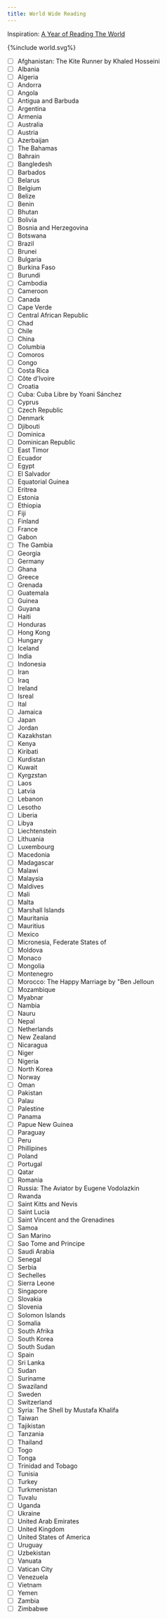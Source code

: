 ```yaml
---
title: World Wide Reading
---
```


Inspiration: [A Year of Reading The World](https://ayearofreadingtheworld.com/thelist/)
<div class="map">
  <div id="read-world-map">
    {%include world.svg%}
  </div>
</div>


- [ ] Afghanistan: The Kite Runner by Khaled Hosseini
- [ ] Albania
- [ ] Algeria
- [ ] Andorra
- [ ] Angola
- [ ] Antigua and Barbuda
- [ ] Argentina
- [ ] Armenia
- [ ] Australia
- [ ] Austria
- [ ] Azerbaijan
- [ ] The Bahamas
- [ ] Bahrain
- [ ] Bangledesh
- [ ] Barbados
- [ ] Belarus
- [ ] Belgium
- [ ] Belize
- [ ] Benin
- [ ] Bhutan
- [ ] Bolivia
- [ ] Bosnia and Herzegovina
- [ ] Botswana
- [ ] Brazil
- [ ] Brunei
- [ ] Bulgaria
- [ ] Burkina Faso
- [ ] Burundi
- [ ] Cambodia
- [ ] Cameroon
- [ ] Canada
- [ ] Cape Verde
- [ ] Central African Republic
- [ ] Chad
- [ ] Chile
- [ ] China
- [ ] Columbia
- [ ] Comoros
- [ ] Congo
- [ ] Costa Rica
- [ ] Côte d'lvoire
- [ ] Croatia
- [ ] Cuba: Cuba Libre by Yoani Sánchez
- [ ] Cyprus
- [ ] Czech Republic
- [ ] Denmark
- [ ] Djibouti
- [ ] Dominica
- [ ] Dominican Republic
- [ ] East Timor
- [ ] Ecuador
- [ ] Egypt
- [ ] El Salvador
- [ ] Equatorial Guinea 
- [ ] Eritrea
- [ ] Estonia
- [ ] Ethiopia
- [ ] Fiji
- [ ] Finland
- [ ] France
- [ ] Gabon
- [ ] The Gambia
- [ ] Georgia
- [ ] Germany
- [ ] Ghana
- [ ] Greece
- [ ] Grenada
- [ ] Guatemala
- [ ] Guinea
- [ ] Guyana
- [ ] Haiti
- [ ] Honduras
- [ ] Hong Kong
- [ ] Hungary
- [ ] Iceland
- [ ] India
- [ ] Indonesia
- [ ] Iran
- [ ] Iraq
- [ ] Ireland
- [ ] Isreal
- [ ] Ital
- [ ] Jamaica
- [ ] Japan
- [ ] Jordan
- [ ] Kazakhstan
- [ ] Kenya
- [ ] Kiribati
- [ ] Kurdistan
- [ ] Kuwait
- [ ] Kyrgzstan
- [ ] Laos
- [ ] Latvia
- [ ] Lebanon
- [ ] Lesotho
- [ ] Liberia
- [ ] Libya
- [ ] Liechtenstein
- [ ] Lithuania
- [ ] Luxembourg
- [ ] Macedonia
- [ ] Madagascar
- [ ] Malawi
- [ ]  Malaysia
- [ ] Maldives
- [ ] Mali
- [ ] Malta
- [ ] Marshall Islands
- [ ] Mauritania
- [ ] Mauritius
- [ ] Mexico
- [ ] Micronesia, Federate States of 
- [ ] Moldova
- [ ] Monaco
- [ ] Mongolia
- [ ] Montenegro
- [ ] Morocco: The Happy Marriage by "Ben Jelloun
- [ ] Mozambique
- [ ] Myabnar
- [ ] Nambia
- [ ] Nauru
- [ ] Nepal
- [ ] Netherlands
- [ ] New Zealand
- [ ] Nicaragua
- [ ] Niger
- [ ] Nigeria
- [ ] North Korea
- [ ] Norway
- [ ] Oman
- [ ] Pakistan
- [ ] Palau
- [ ] Palestine
- [ ] Panama
- [ ] Papue New Guinea
- [ ] Paraguay
- [ ] Peru
- [ ] Phillipines
- [ ] Poland
- [ ] Portugal
- [ ] Qatar
- [ ] Romania
- [ ] Russia: The Aviator by Eugene Vodolazkin
- [ ] Rwanda
- [ ] Saint Kitts and Nevis
- [ ] Saint Lucia
- [ ] Saint Vincent and the Grenadines
- [ ] Samoa
- [ ] San Marino
- [ ] Sao Tome and Principe
- [ ] Saudi Arabia
- [ ] Senegal
- [ ] Serbia
- [ ] Sechelles
- [ ] Sierra Leone
- [ ] Singapore
- [ ] Slovakia
- [ ] Slovenia
- [ ] Solomon Islands
- [ ] Somalia
- [ ] South Afrika
- [ ] South Korea
- [ ] South Sudan
- [ ] Spain
- [ ] Sri Lanka
- [ ] Sudan
- [ ] Suriname
- [ ] Swaziland
- [ ] Sweden
- [ ] Switzerland
- [ ] Syria: The Shell by Mustafa Khalifa
- [ ] Taiwan
- [ ] Tajikistan
- [ ] Tanzania
- [ ] Thailand
- [ ] Togo
- [ ] Tonga
- [ ] Trinidad and Tobago
- [ ] Tunisia
- [ ] Turkey
- [ ] Turkmenistan
- [ ] Tuvalu
- [ ] Uganda
- [ ] Ukraine
- [ ] United Arab Emirates
- [ ] United Kingdom
- [ ] United States of America
- [ ] Uruguay
- [ ] Uzbekistan
- [ ] Vanuata
- [ ] Vatican City
- [ ] Venezuela
- [ ] Vietnam
- [ ] Yemen
- [ ] Zambia
- [ ] Zimbabwe
